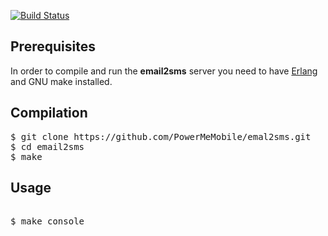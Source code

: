 [![Build Status](https://travis-ci.org/PowerMeMobile/email2sms.svg?branch=master)](https://travis-ci.org/PowerMeMobile/email2sms)

## Prerequisites

In order to compile and run the **email2sms** server you need to have [Erlang](http://www.erlang.org/) and GNU make installed.

## Compilation

<pre>
$ git clone https://github.com/PowerMeMobile/emal2sms.git
$ cd email2sms
$ make
</pre>

## Usage

<pre>

$ make console

</pre>
